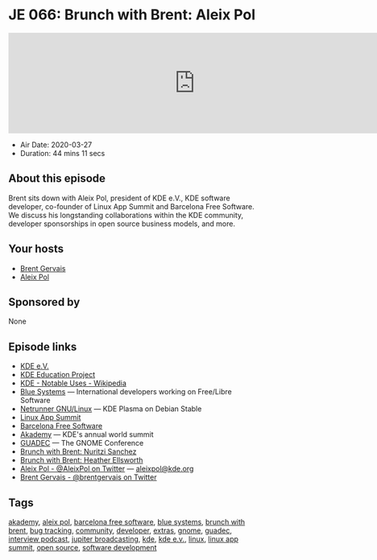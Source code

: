 # JE 066: Brunch with Brent: Aleix Pol

<iframe src="https://player.fireside.fm/v2/WTrMvATU+izBvjTty?theme=dark" width="740" height="200" frameborder="0" scrolling="no"></iframe>

* Air Date: 2020-03-27
* Duration: 44 mins 11 secs

## About this episode

Brent sits down with Aleix Pol, president of KDE e.V., KDE software developer, co-founder of Linux App Summit and Barcelona Free Software. We discuss his longstanding collaborations within the KDE community, developer sponsorships in open source business models, and more.

## Your hosts
* [Brent Gervais](https://extras.show/hosts/brent)
* [Aleix Pol](https://extras.show/guests/aleix-pol)

## Sponsored by

None



## Episode links

  * [KDE e.V.](https://ev.kde.org/ "KDE e.V.")
  * [KDE Education Project](https://edu.kde.org/ "KDE Education Project")
  * [KDE - Notable Uses - Wikipedia](https://en.wikipedia.org/wiki/KDE#Notable_uses "KDE - Notable Uses - Wikipedia")
  * [Blue Systems](https://www.blue-systems.com/ "Blue Systems") — International developers working on Free/Libre Software
  * [Netrunner GNU/Linux](https://www.netrunner.com/ "Netrunner GNU/Linux") — KDE Plasma on Debian Stable
  * [Linux App Summit](https://linuxappsummit.org/ "Linux App Summit")
  * [Barcelona Free Software](https://bcnfs.org/ "Barcelona Free Software")
  * [Akademy](https://akademy.kde.org/ "Akademy") — KDE's annual world summit
  * [GUADEC](https://events.gnome.org/event/1/ "GUADEC") — The GNOME Conference
  * [Brunch with Brent: Nuritzi Sanchez](https://extras.show/61 "Brunch with Brent: Nuritzi Sanchez")
  * [Brunch with Brent: Heather Ellsworth](https://extras.show/57 "Brunch with Brent: Heather Ellsworth")
  * [Aleix Pol - @AleixPol on Twitter](https://twitter.com/AleixPol "Aleix Pol - @AleixPol on Twitter") — aleixpol@kde.org
  * [Brent Gervais - @brentgervais on Twitter](https://twitter.com/brentgervais "Brent Gervais - @brentgervais on Twitter")



## Tags

[akademy](https://extras.show/tags/akademy), [aleix pol](https://extras.show/tags/aleix%20pol), [barcelona free software](https://extras.show/tags/barcelona%20free%20software), [blue systems](https://extras.show/tags/blue%20systems), [brunch with brent](https://extras.show/tags/brunch%20with%20brent), [bug tracking](https://extras.show/tags/bug%20tracking), [community](https://extras.show/tags/community), [developer](https://extras.show/tags/developer), [extras](https://extras.show/tags/extras), [gnome](https://extras.show/tags/gnome), [guadec](https://extras.show/tags/guadec), [interview podcast](https://extras.show/tags/interview%20podcast), [jupiter broadcasting](https://extras.show/tags/jupiter%20broadcasting), [kde](https://extras.show/tags/kde), [kde e.v.](https://extras.show/tags/kde%20e.v.), [linux](https://extras.show/tags/linux), [linux app summit](https://extras.show/tags/linux%20app%20summit), [open source](https://extras.show/tags/open%20source), [software development](https://extras.show/tags/software%20development)
